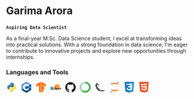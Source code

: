 <!--## Hi there 👋-->

<!--
**garimaarora15/garimaarora15** is a ✨ _special_ ✨ repository because its `README.md` (this file) appears on your GitHub profile.

Here are some ideas to get you started:

- 🔭 I’m currently working on ...
- 🌱 I’m currently learning ...
- 👯 I’m looking to collaborate on ...
- 🤔 I’m looking for help with ...
- 💬 Ask me about ...
- 📫 How to reach me: ...
- 😄 Pronouns: ...
- ⚡ Fun fact: ...
-->

# Garima Arora

**`Aspiring Data Scientist`**

As a final-year M.Sc. Data Science student, I excel at transforming ideas into practical solutions. With a strong foundation in data science, I'm eager to contribute to innovative projects and explore new opportunities through internships.

### Languages and Tools
<img align = "left" alt = "Python" width = "30px" style = "padding-right: 10px;" src = "https://github.com/devicons/devicon/blob/v2.16.0/icons/python/python-original.svg">
<img align = "left" alt = "C++" width = "30px" style = "padding-right: 10px;" src = "https://github.com/devicons/devicon/blob/v2.16.0/icons/cplusplus/cplusplus-original.svg">
<img align = "left" alt = "Tensorflow" width = "30px" style = "padding-right: 10px;" src = "https://github.com/devicons/devicon/blob/v2.16.0/icons/tensorflow/tensorflow-original.svg">
<img align = "left" alt = "Scikit-Learn" width = "30px" style = "padding-right: 10px;" src = "https://github.com/devicons/devicon/blob/v2.16.0/icons/scikitlearn/scikitlearn-original.svg">
<img align = "left" alt = "Github" width = "30px" style = "padding-right: 10px;" src = "https://github.com/devicons/devicon/blob/v2.16.0/icons/github/github-original.svg">
<img align = "left" alt = "Anaconda" width = "30px" style = "padding-right: 10px;" src = "https://github.com/devicons/devicon/blob/v2.16.0/icons/anaconda/anaconda-original.svg">
<img align = "left" alt = "Flask" width = "30px" style = "padding-right: 10px;" src = "https://github.com/devicons/devicon/blob/v2.16.0/icons/flask/flask-original.svg">
<img align = "left" alt = "Jupyter" width = "30px" style = "padding-right: 10px;" src = "https://github.com/devicons/devicon/blob/v2.16.0/icons/jupyter/jupyter-original.svg">
<img align = "left" alt = "CSS" width = "30px" style = "padding-right: 10px;" src = "https://github.com/devicons/devicon/blob/v2.16.0/icons/css3/css3-original.svg">
<img align = "left" alt = "HTML" width = "30px" style = "padding-right: 10px;" src = "https://github.com/devicons/devicon/blob/v2.16.0/icons/html5/html5-original.svg">
